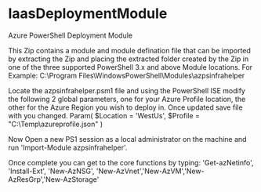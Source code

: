 # IaasDeploymentModule
Azure PowerShell Deployment Module

This Zip contains a module and module defination file that can be imported by extracting the Zip and placing the extracted folder created by the Zip in one of the three supported PowerShell 3.x and above Module locations.
For Example:
C:\Program Files\WindowsPowerShell\Modules\azpsinfrahelper

Locate the azpsinfrahelper.psm1 file and using the PowerShell ISE modify the following 2 global parameters, one for your Azure Profile location, the other for the Azure Region you wish to deploy in. Once updated save file with you changed.
Param(
$Location = 'WestUs',
$Profile = "C:\Temp\azureprofile.json"
	)

Now Open a new PS1 session as a local administrator on the machine and run 'Import-Module azpsinfrahelper'.

Once complete you can get to the core functions by typing:
'Get-azNetinfo', 'Install-Ext', 'New-AzNSG', 'New-AzVnet','New-AzVM','New-AzResGrp','New-AzStorage'
